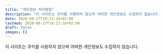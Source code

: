 ```yaml
---
title: "개인정보 처리방침"
description: "이 사이트는 쿠키를 사용하지 않으며 어떠한 개인정보도 수집하지 않습니다."
date: 2020-08-27T19:23:18+02:00
lastmod: 2020-08-27T19:23:18+02:00
draft: false
images: []
---
```


이 사이트는 쿠키를 사용하지 않으며 어떠한 개인정보도 수집하지 않습니다.
